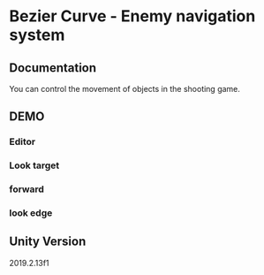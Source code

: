 # Bezier Curve - Enemy navigation system
## Documentation
 You can control the movement of objects in the shooting game. 
## DEMO  
### Editor  
### Look target  
### forward  
### look edge  

## Unity Version
 2019.2.13f1
